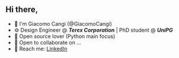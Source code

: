 ## Hi there, 
- 👋 I'm Giacomo Cangi (@GiacomoCangi)
- ⚙️ Design Engineer @ ***Terex Corporation*** | PhD student @ ***UniPG***
- 🔭 Open source lover (Python main focus)
- 👯 Open to collaborate on ...
- 🔗 Reach me: [LinkedIn](linkedin.com/in/giacomo-cangi-826014233)
